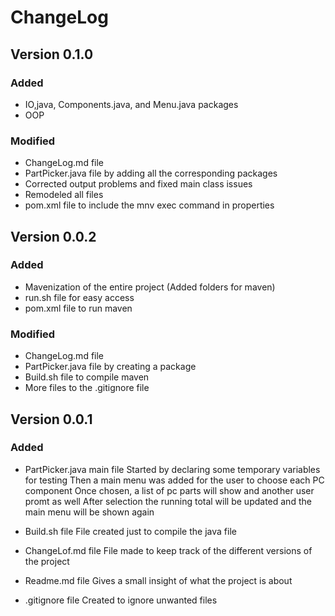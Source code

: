 # ChangeLog

## Version 0.1.0
### Added
- IO,java, Components.java, and Menu.java packages
- OOP

### Modified
- ChangeLog.md file
- PartPicker.java file by adding all the corresponding packages
- Corrected output problems and fixed main class issues
- Remodeled all files
- pom.xml file to include the mnv exec command in properties 

## Version 0.0.2
### Added
- Mavenization of the entire project
  (Added folders for maven)
- run.sh file for easy access
- pom.xml file to run maven

### Modified
- ChangeLog.md file
- PartPicker.java file by creating a package
- Build.sh file to compile maven
- More files to the .gitignore file

## Version 0.0.1
### Added
- PartPicker.java main file
  Started by declaring some temporary variables for testing
  Then a main menu was added for the user to choose each PC component
  Once chosen, a list of pc parts will show and another user promt as well
  After selection the running total will be updated and the main menu will be shown again

- Build.sh file
  File created just to compile the java file

- ChangeLof.md file
  File made to keep track of the different versions of the project

- Readme.md file
  Gives a small insight of what the project is about

- .gitignore file
  Created to ignore unwanted files
